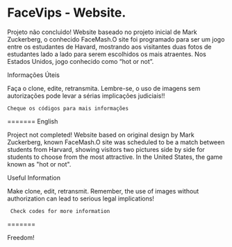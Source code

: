FaceVips - Website.
========
Projeto não concluìdo!
Website baseado no projeto inicial de Mark Zuckerberg, o conhecido FaceMash.O site foi programado para ser um jogo entre os estudantes de Havard, mostrando aos visitantes duas fotos de estudantes lado a lado para serem escolhidos os mais atraentes. Nos Estados Unidos, jogo conhecido como “hot or not”.

Informações Úteis

Faça o clone, edite, retransmita. Lembre-se, o uso de imagens sem autorizações pode levar a sérias implicações judiciais!!



    Cheque os códigos para mais informações
    
    
    
    
=======
English
    
Project not completed!
Website based on original design by Mark Zuckerberg, known FaceMash.O site was scheduled to be a match between students from Harvard, showing visitors two pictures side by side for students to choose from the most attractive. In the United States, the game known as "hot or not".

Useful Information

Make clone, edit, retransmit. Remember, the use of images without authorization can lead to serious legal implications!



     Check codes for more information
    
=======
     
Freedom!
